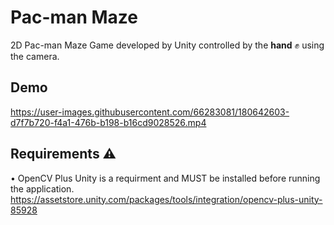 # Pac-man Maze
2D Pac-man Maze Game developed by Unity controlled by the **hand** ✊ using the camera.

## Demo


https://user-images.githubusercontent.com/66283081/180642603-d7f7b720-f4a1-476b-b198-b16cd9028526.mp4


## Requirements ⚠️
• OpenCV Plus Unity is a requirment and MUST be installed before running the application.
https://assetstore.unity.com/packages/tools/integration/opencv-plus-unity-85928
